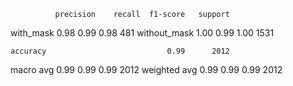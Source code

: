               precision    recall  f1-score   support

   with_mask       0.98      0.99      0.98       481
without_mask       1.00      0.99      1.00      1531

    accuracy                           0.99      2012
   macro avg       0.99      0.99      0.99      2012
weighted avg       0.99      0.99      0.99      2012